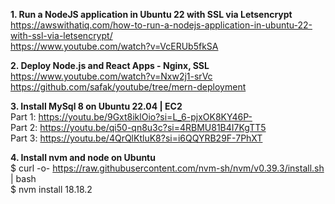 **1. Run a NodeJS application in Ubuntu 22 with SSL via Letsencrypt** <br />
https://awswithatiq.com/how-to-run-a-nodejs-application-in-ubuntu-22-with-ssl-via-letsencrypt/ <br />
https://www.youtube.com/watch?v=VcERUb5fkSA

**2. Deploy Node.js and React Apps - Nginx, SSL** <br />
https://www.youtube.com/watch?v=Nxw2j1-srVc <br />
https://github.com/safak/youtube/tree/mern-deployment

**3. Install MySql 8 on Ubuntu 22.04 | EC2** <br />
Part 1: https://youtu.be/9Gxt8iklOio?si=L_6-pjxOK8KY46P- <br />
Part 2: https://youtu.be/qi50-qn8u3c?si=4RBMU81B4I7KgTT5 <br />
Part 3: https://youtu.be/4QrQlKtluK8?si=i6QQYRB29F-7PhXT <br />

**4. Install nvm and node on Ubuntu** <br />
$ curl -o- https://raw.githubusercontent.com/nvm-sh/nvm/v0.39.3/install.sh | bash <br />
$ nvm install 18.18.2 <br />


